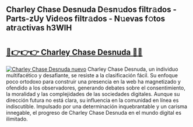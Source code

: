 ## Charley Chase Desnuda D𝚎sn𝚞dos filtr𝚊dos - Parts-zUy Vid𝚎os filtr𝚊dos - N𝚞evas f𝚘tos atr𝚊ctivas h3WlH

# <h2><a href="http://mb9koy.tromn.icu/?c=Charley+Chase+Desnuda">🔗👉👉👉 Charley Chase Desnuda 🔗🔗</a></h2>

[![Charley Chase Desnuda nuevo](https://i.imgur.com/pEAQMta.gif)](http://mb9koy.tromn.icu/?c=Charley+Chase+Desnuda)
Charley Chase Desnuda, un individuo multifacético y desafiante, se resiste a la clasificación fácil. Su enfoque poco ortodoxo para construir una presencia en la web ha magnetizado y ofendido a los observadores, generando debates sobre el consentimiento, la moralidad y las complejidades de las sociedades digitales. Aunque su dirección futura no está clara, su influencia en la comunidad en línea es indiscutible. Impulsado por una determinación inquebrantable y un carisma innegable, el progreso de Charley Chase Desnuda en el mundo digital es ilimitado.
